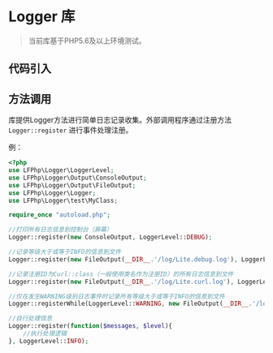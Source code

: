 # Logger 库
> 当前库基于PHP5.6及以上环境测试。

## 代码引入

## 方法调用
库提供Logger方法进行简单日志记录收集。外部调用程序通过注册方法 ```Logger::register``` 进行事件处理注册。

例：

```php
<?php
use LFPhp\Logger\LoggerLevel;
use LFPhp\Logger\Output\ConsoleOutput;
use LFPhp\Logger\Output\FileOutput;
use LFPhp\Logger\Logger;
use LFPhp\Logger\test\MyClass;

require_once "autoload.php";

//打印所有日志信息到控制台（屏幕）
Logger::register(new ConsoleOutput, LoggerLevel::DEBUG);

//记录等级大于或等于INFO的信息到文件
Logger::register(new FileOutput(__DIR__.'/log/Lite.debug.log'), LoggerLevel::INFO);

//记录注册ID为Curl::class（一般使用类名作为注册ID）的所有日志信息到文件
Logger::register(new FileOutput(__DIR__.'/log/Lite.curl.log'), LoggerLevel::DEBUG, MyClass::class);

//仅在发生WARNING级别日志事件时记录所有等级大于或等于INFO的信息到文件
Logger::registerWhile(LoggerLevel::WARNING, new FileOutput(__DIR__.'/log/Lite.error.log'), LoggerLevel::INFO);

//自行处理信息
Logger::register(function($messages, $level){
	//执行处理逻辑
}, LoggerLevel::INFO);
```


